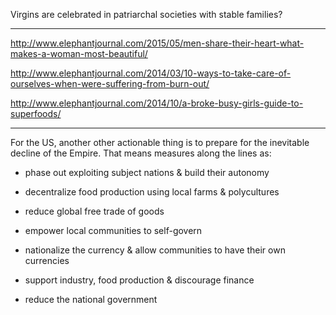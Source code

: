 Virgins are celebrated in patriarchal societies with stable families?

---

<a href="http://www.elephantjournal.com/2015/05/men-share-their-heart-what-makes-a-woman-most-beautiful/" target="_blank">http://www.elephantjournal.com/2015/05/men-share-their-heart-what-makes-a-woman-most-beautiful/</a>

<a href="http://www.elephantjournal.com/2014/03/10-ways-to-take-care-of-ourselves-when-were-suffering-from-burn-out/" target="_blank">http://www.elephantjournal.com/2014/03/10-ways-to-take-care-of-ourselves-when-were-suffering-from-burn-out/</a>

<a href="http://www.elephantjournal.com/2014/10/a-broke-busy-girls-guide-to-superfoods/" target="_blank">http://www.elephantjournal.com/2014/10/a-broke-busy-girls-guide-to-superfoods/</a>

---

For the US, another other actionable thing is to prepare for the inevitable decline of the Empire. That means measures along the lines as:

* phase out exploiting subject nations & build their autonomy

* decentralize food production using local farms & polycultures

* reduce global free trade of goods

* empower local communities to self-govern

* nationalize the currency & allow communities to have their own currencies

* support industry, food production & discourage finance

* reduce the national government
